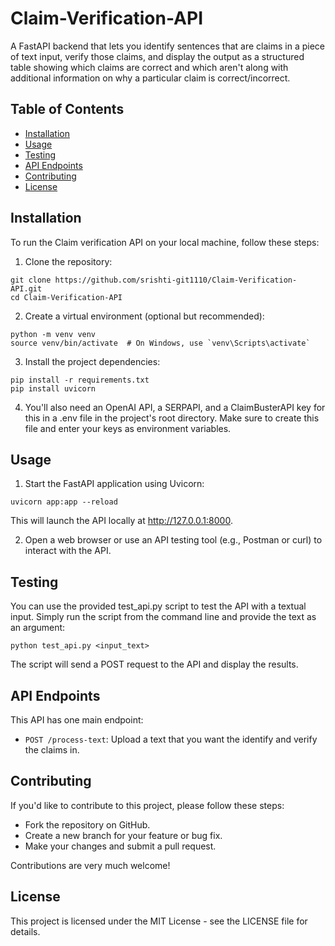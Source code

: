 # Claim-Verification-API
A FastAPI backend that lets you identify sentences that are claims in a piece of text input, verify those claims, and display the output as a structured table showing which claims are correct and which aren't along with additional information on why a particular claim is correct/incorrect.

## Table of Contents
* [Installation](https://github.com/srishti-git1110/Claim-Verification-API#installation)
* [Usage](https://github.com/srishti-git1110/Claim-Verification-API#usage)
* [Testing](https://github.com/srishti-git1110/Claim-Verification-API#testing)
* [API Endpoints](https://github.com/srishti-git1110/Claim-Verification-API#api-endpoints)
* [Contributing](https://github.com/srishti-git1110/Claim-Verification-API#contributing)
* [License](https://github.com/srishti-git1110/Claim-Verification-API#license)

## Installation
To run the Claim verification API on your local machine, follow these steps:

1. Clone the repository:
```
git clone https://github.com/srishti-git1110/Claim-Verification-API.git
cd Claim-Verification-API
```

2. Create a virtual environment (optional but recommended):
```
python -m venv venv
source venv/bin/activate  # On Windows, use `venv\Scripts\activate`
```

3. Install the project dependencies:
```
pip install -r requirements.txt
pip install uvicorn
```

4. You'll also need an OpenAI API, a SERPAPI, and a ClaimBusterAPI key for this in a .env file in the project's root directory. Make sure to create this file and enter your keys as environment variables.

## Usage
1. Start the FastAPI application using Uvicorn:
```
uvicorn app:app --reload
```
This will launch the API locally at http://127.0.0.1:8000.

2. Open a web browser or use an API testing tool (e.g., Postman or curl) to interact with the API.

## Testing
You can use the provided test_api.py script to test the API with a textual input. Simply run the script from the command line and provide the text as an argument:

```
python test_api.py <input_text>
```

The script will send a POST request to the API and display the results.

## API Endpoints
This API has one main endpoint:

* `POST /process-text`: Upload a text that you want the identify and verify the claims in.

## Contributing
If you'd like to contribute to this project, please follow these steps:

* Fork the repository on GitHub.
* Create a new branch for your feature or bug fix.
* Make your changes and submit a pull request.

Contributions are very much welcome!

## License
This project is licensed under the MIT License - see the LICENSE file for details.

